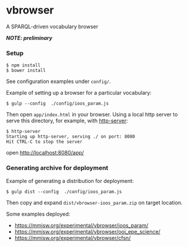 vbrowser
========

A SPARQL-driven vocabulary browser

_**NOTE: preliminary**_


### Setup 

```shell
$ npm install 
$ bower install 
```

See configuration examples under `config/`.

Example of setting up a browser for a particular vocabulary:

```shell
$ gulp --config  ./config/ioos_param.js
```

Then open `app/index.html` in your browser. Using a local http server to serve 
this directory, for example, with [http-server](https://github.com/nodeapps/http-server):

```shell
$ http-server
Starting up http-server, serving ./ on port: 8080
Hit CTRL-C to stop the server
```

open [http://localhost:8080/app/](http://localhost:8080/app/)

### Generating archive for deployment

Example of generating a distribution for deployment:

```shell
$ gulp dist --config  ./config/ioos_param.js
```

Then copy and expand `dist/vbrowser-ioos_param.zip` on target location.


Some examples deployed:

- https://mmisw.org/experimental/vbrowser/ioos_param/
- https://mmisw.org/experimental/vbrowser/ooi_epe_science/
- https://mmisw.org/experimental/vbrowser/cfsn/

